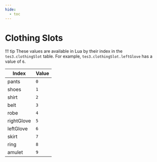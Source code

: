 ```yaml
---
hide:
  - toc
---
```


# Clothing Slots

!!! tip
	These values are available in Lua by their index in the `tes3.clothingSlot` table. For example, `tes3.clothingSlot.leftGlove` has a value of `6`.

Index      | Value
---------- | -----
pants      | `0`
shoes      | `1`
shirt      | `2`
belt       | `3`
robe       | `4`
rightGlove | `5`
leftGlove  | `6`
skirt      | `7`
ring       | `8`
amulet     | `9`
